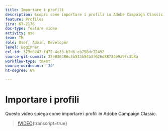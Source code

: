 ```yaml
---
title: Importare i profili
description: Scopri come importare i profili in Adobe Campaign Classic
feature: Profiles
jira: KT-2176
doc-type: feature video
activity: use
team: TM
role: User, Admin, Developer
level: Beginner
exl-id: 373c0247-fd72-4c36-b2d6-cb758dc72492
source-git-commit: 35e036486c5b533b54b3f626d88734e9a9fc3b8a
workflow-type: tm+mt
source-wordcount: '30'
ht-degree: 6%

---
```


# Importare i profili

Questo video spiega come importare i profili in Adobe Campaign Classic.

>[!VIDEO](https://video.tv.adobe.com/v/25608?quality=12&learn=on){transcript=true}
